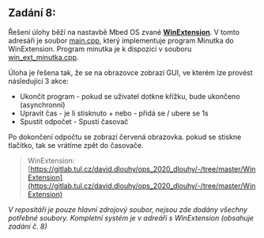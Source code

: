 
## Zadání 8:

  

Řešení úlohy běží na nastavbě Mbed OS zvané **[WinExtension](https://gitlab.tul.cz/david.dlouhy/ops_2020_dlouhy/-/tree/master/WinExtension)**. V tomto adresáři je soubor [main.cpp](https://gitlab.tul.cz/david.dlouhy/ops_2020_dlouhy/-/blob/master/zadani_8/main.cpp), který implementuje program Minutka do WinExtension. Program minutka je k dispozici v souboru [win_ext_minutka.cpp](https://gitlab.tul.cz/david.dlouhy/ops_2020_dlouhy/-/blob/master/zadani_8/win_ext_minutka.cpp).

Úloha je řešena tak, že se na obrazovce zobrazí GUI, ve kterém lze provést následující 3 akce:
- Ukončit program - pokud se uživatel dotkne křížku, bude ukončeno (asynchronní)
- Upravit čas - je li stisknuto + nebo - přidá se / ubere se 1s
- Spustit odpočet - Spustí časovač

Po dokončení odpočtu se zobrazí červená obrazovka. pokud se stiskne tlačítko, tak se vrátíme zpět do časovače.
  

> WinExtension: [https://gitlab.tul.cz/david.dlouhy/ops_2020_dlouhy/-/tree/master/WinExtension](https://gitlab.tul.cz/david.dlouhy/ops_2020_dlouhy/-/tree/master/WinExtension)

*V repositáři je pouze hlavní zdrojový soubor, nejsou zde dodány všechny potřebné soubory. Kompletní systém je v adreáři s WinExtension (obsahuje zadání č. 8)*
